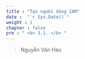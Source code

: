 ```yaml
---
title : "Tạo người dùng IAM"
date :  "`r Sys.Date()`" 
weight : 1 
chapter : false
pre : " <b> 3.1. </b> "
---
```


> Nguyễn Văn Hào

